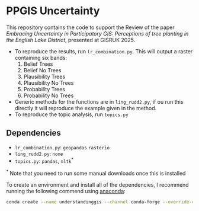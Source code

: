 # PPGIS Uncertainty

This repository contains the code  to support the Review of the paper _Embracing Uncertainty in Participatory GIS: Perceptions of tree planting in the English Lake District_, presented at GISRUK 2025.

- To reproduce the results, run `lr_combination.py`. This will output a raster containing six bands:
    1. Belief Trees
    1. Belief No Trees
    1. Plausibility Trees
    1. Plausibility No Trees
    1. Probability Trees
    1. Probability No Trees
- Generic methods for the functions are in `ling_rudd2.py`, if ou run this directly it will reproduce the example given in the method. 
- To reproduce the topic analysis, run `topics.py`

## Dependencies

- `lr_combination.py`: `geopandas` `rasterio`
- `ling_rudd2.py`: `none`
- `topics.py`: `pandas`, `nltk`<sup>*</sup>

<sup>*</sup> Note that you need to run some manual downloads once this is installed

To create an environment and install all of the dependencies, I recommend running the following commend using [anaconda](https://www.anaconda.com/):

```bash
conda create --name understandinggis --channel conda-forge --override-channels --yes python=3 geopandas rasterio nltk
```